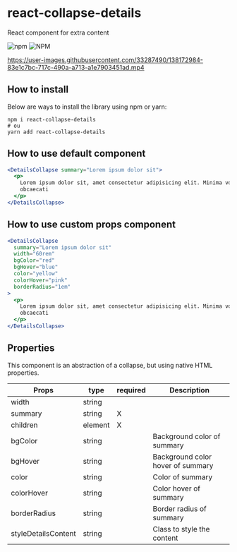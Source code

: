 # react-collapse-details

React component for extra content

![npm](https://img.shields.io/npm/v/react-collapse-details)
![NPM](https://img.shields.io/npm/l/react-collapse-details)

https://user-images.githubusercontent.com/33287490/138172984-83e1c7bc-717c-490a-a713-a1e7903451ad.mp4

## How to install

Below are ways to install the library using npm or yarn:

```
npm i react-collapse-details
# ou
yarn add react-collapse-details
```

## How to use default component

```jsx
<DetailsCollapse summary="Lorem ipsum dolor sit">
  <p>
    Lorem ipsum dolor sit, amet consectetur adipisicing elit. Minima voluptates
    obcaecati
  </p>
</DetailsCollapse>
```

## How to use custom props component

```jsx
<DetailsCollapse
  summary="Lorem ipsum dolor sit"
  width="60rem"
  bgColor="red"
  bgHover="blue"
  color="yellow"
  colorHover="pink"
  borderRadius="1em"
>
  <p>
    Lorem ipsum dolor sit, amet consectetur adipisicing elit. Minima voluptates
    obcaecati
  </p>
</DetailsCollapse>
```

## Properties

This component is an abstraction of a collapse, but using native HTML properties.

| Props               | type    | required | Description                       |
| ------------------- | ------- | -------- | --------------------------------- |
| width               | string  |          |                                   |
| summary             | string  | X        |                                   |
| children            | element | X        |                                   |
| bgColor             | string  |          | Background color of summary       |
| bgHover             | string  |          | Background color hover of summary |
| color               | string  |          | Color of summary                  |
| colorHover          | string  |          | Color hover of summary            |
| borderRadius        | string  |          | Border radius of summary          |
| styleDetailsContent | string  |          | Class to style the content        |
